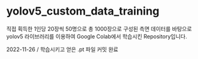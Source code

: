 # yolov5_custom_data_training
직접 획득한 1인당 20장씩 50명으로 총 1000장으로 구성된  측면 데이터를 바탕으로 yolov5 라이브러리를 이용하여 Google Colab에서 학습시킨 Repository입니다.


2022-11-26 / 학습시키고 얻은 .pt 파일 커밋 완료
